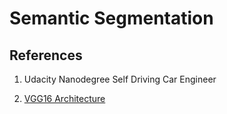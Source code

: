 # Semantic Segmentation

## References

1. Udacity Nanodegree Self Driving Car Engineer

2. [VGG16 Architecture](https://blog.heuritech.com/2016/02/29/a-brief-report-of-the-heuritech-deep-learning-meetup-5/)
